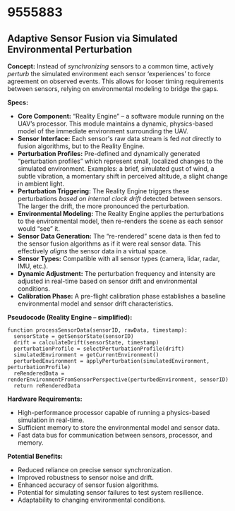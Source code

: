 # 9555883

## Adaptive Sensor Fusion via Simulated Environmental Perturbation

**Concept:** Instead of *synchronizing* sensors to a common time, actively *perturb* the simulated environment each sensor ‘experiences’ to force agreement on observed events. This allows for looser timing requirements between sensors, relying on environmental modeling to bridge the gaps.

**Specs:**

*   **Core Component:** “Reality Engine” – a software module running on the UAV’s processor. This module maintains a dynamic, physics-based model of the immediate environment surrounding the UAV.
*   **Sensor Interface:** Each sensor's raw data stream is fed *not* directly to fusion algorithms, but to the Reality Engine.
*   **Perturbation Profiles:** Pre-defined and dynamically generated “perturbation profiles” which represent small, localized changes to the simulated environment. Examples: a brief, simulated gust of wind, a subtle vibration, a momentary shift in perceived altitude, a slight change in ambient light.
*   **Perturbation Triggering:** The Reality Engine triggers these perturbations *based on internal clock drift* detected between sensors. The larger the drift, the more pronounced the perturbation.
*   **Environmental Modeling:** The Reality Engine applies the perturbations to the environmental model, then re-renders the scene as each sensor would “see” it.
*   **Sensor Data Generation:** The “re-rendered” scene data is then fed to the sensor fusion algorithms as if it were real sensor data. This effectively *aligns* the sensor data in a virtual space.
*   **Sensor Types:** Compatible with all sensor types (camera, lidar, radar, IMU, etc.).
*   **Dynamic Adjustment:** The perturbation frequency and intensity are adjusted in real-time based on sensor drift and environmental conditions.
*   **Calibration Phase:** A pre-flight calibration phase establishes a baseline environmental model and sensor drift characteristics.

**Pseudocode (Reality Engine – simplified):**

```
function processSensorData(sensorID, rawData, timestamp):
  sensorState = getSensorState(sensorID)
  drift = calculateDrift(sensorState, timestamp)
  perturbationProfile = selectPerturbationProfile(drift)
  simulatedEnvironment = getCurrentEnvironment()
  perturbedEnvironment = applyPerturbation(simulatedEnvironment, perturbationProfile)
  reRenderedData = renderEnvironmentFromSensorPerspective(perturbedEnvironment, sensorID)
  return reRenderedData
```

**Hardware Requirements:**

*   High-performance processor capable of running a physics-based simulation in real-time.
*   Sufficient memory to store the environmental model and sensor data.
*   Fast data bus for communication between sensors, processor, and memory.

**Potential Benefits:**

*   Reduced reliance on precise sensor synchronization.
*   Improved robustness to sensor noise and drift.
*   Enhanced accuracy of sensor fusion algorithms.
*   Potential for simulating sensor failures to test system resilience.
*   Adaptability to changing environmental conditions.